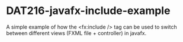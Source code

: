 # DAT216-javafx-include-example

A simple example of how the <fx:include /> tag can be used to switch between different views (FXML file + controller) in javafx.
